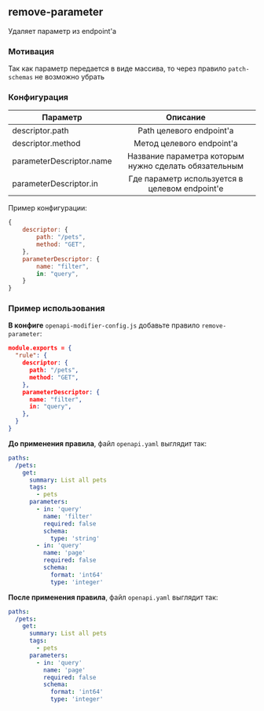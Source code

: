 ## remove-parameter

Удаляет параметр из endpoint'а

### Мотивация

Так как параметр передается в виде массива, то через правило `patch-schemas` не возможно убрать

### Конфигурация

| Параметр                 |                       Описание                        |
| ------------------------ | :---------------------------------------------------: |
| descriptor.path          |               Path целевого endpoint'а                |
| descriptor.method        |               Метод целевого endpoint'а               |
| parameterDescriptor.name | Название параметра которым нужно сделать обязательным |
| parameterDescriptor.in   |    Где параметр используется в целевом endpoint'е     |

Пример конфигурации:

```js
{
    descriptor: {
        path: "/pets",
        method: "GET",
    },
    parameterDescriptor: {
        name: "filter",
        in: "query",
    }
}
```

### Пример использования

**В конфиге** `openapi-modifier-config.js` добавьте правило `remove-parameter`:

```json
module.exports = {
  "rule": {
    descriptor: {
      path: "/pets",
      method: "GET",
    },
    parameterDescriptor: {
      name: "filter",
      in: "query",
    },
  }
}
```

**До применения правила**, файл `openapi.yaml` выглядит так:

```yaml
paths:
  /pets:
    get:
      summary: List all pets
      tags:
        - pets
      parameters:
        - in: 'query'
          name: 'filter'
          required: false
          schema:
            type: 'string'
        - in: 'query'
          name: 'page'
          required: false
          schema:
            format: 'int64'
            type: 'integer'
```

**После применения правила**, файл `openapi.yaml` выглядит так:

```yaml
paths:
  /pets:
    get:
      summary: List all pets
      tags:
        - pets
      parameters:
        - in: 'query'
          name: 'page'
          required: false
          schema:
            format: 'int64'
            type: 'integer'
```
